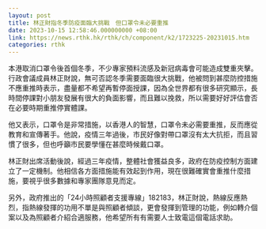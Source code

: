 ```yaml
---
layout: post
title: 林正財指冬季防疫面臨大挑戰　但口罩令未必要重推
date: 2023-10-15 12:58:46.000000000 +08:00
link: https://news.rthk.hk/rthk/ch/component/k2/1723225-20231015.htm
categories: rthk
---
```


本港取消口罩令後首個冬季，不少專家預料流感及新冠病毒會可能造成雙重夾擊。行政會議成員林正財說，無可否認冬季需要面臨很大挑戰，他被問到甚麼防控措施不應重推時表示，盡量都不希望再暫停面授課，因為全世界都有很多研究顯示，長時間停課對小朋友發展有很大的負面影響，而且難以挽救，所以需要好好評估會否在必要時期重推停實體課。

他又表示，口罩令是非常措施，以香港人的智慧，口罩令未必需要重推，反而應從教育和宣傳著手。他說，疫情三年過後，市民好像對帶口罩沒有太大抗拒，而且習慣了很多，但也呼籲市民要學懂在甚麼時候戴口罩。

林正財出席活動後說，經過三年疫情，整體社會獲益良多，政府在防疫控制方面建立了一定機制。他相信各方面措施能有效起到作用，現在很難確實會重推什麼措施，要視乎很多數據和專家團隊意見而定。

另外，政府推出的「24小時照顧者支援專線」182183，林正財說，熱線反應熱烈，指熱線發揮的功用不單是與照顧者傾談，更會發揮到管理的功能，例如轉介個案以及為照顧者介紹合適服務，他希望所有有需要人士致電這個電話求助。
